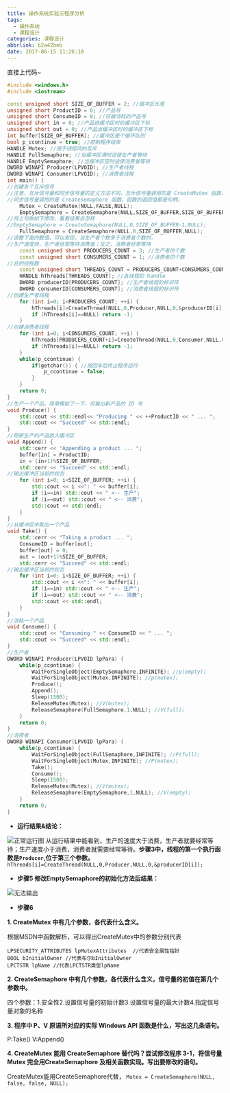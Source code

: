 ```yaml
---
title: 操作系统实验三程序分析
tags:
  - 操作系统
  - 课程设计
categories: 课程设计
abbrlink: b2a42beb
date: 2017-06-15 11:26:10
---
```




直接上代码~
<!-- more -->
```C++
#include <windows.h>
#include <iostream>

const unsigned short SIZE_OF_BUFFER = 2; //缓冲区长度
unsigned short ProductID = 0; //产品号
unsigned short ConsumeID = 0; //将被消耗的产品号
unsigned short in = 0; //产品进缓冲区时的缓冲区下标
unsigned short out = 0; //产品出缓冲区时的缓冲区下标
int buffer[SIZE_OF_BUFFER]; //缓冲区是个循环队列
bool p_ccontinue = true; //控制程序结束
HANDLE Mutex; //用于线程间的互斥
HANDLE FullSemaphore; //当缓冲区满时迫使生产者等待
HANDLE EmptySemaphore; //当缓冲区空时迫使消费者等待
DWORD WINAPI Producer(LPVOID); //生产者线程
DWORD WINAPI Consumer(LPVOID); //消费者线程
int main() {
//创建各个互斥信号
//注意，互斥信号量和同步信号量的定义方法不同，互斥信号量调用的是 CreateMutex 函数，
//同步信号量调用的是 CreateSemaphore 函数，函数的返回值都是句柄。
    Mutex = CreateMutex(NULL,FALSE,NULL);
    EmptySemaphore = CreateSemaphore(NULL,SIZE_OF_BUFFER,SIZE_OF_BUFFER,NULL);
//将上句做如下修改，看看结果会怎样
//EmptySemaphore = CreateSemaphore(NULL,0,SIZE_OF_BUFFER-1,NULL);
    FullSemaphore = CreateSemaphore(NULL,0,SIZE_OF_BUFFER,NULL);
//调整下面的数值，可以发现，当生产者个数多于消费者个数时，
//生产速度快，生产者经常等待消费者；反之，消费者经常等待
    const unsigned short PRODUCERS_COUNT = 3; //生产者的个数
    const unsigned short CONSUMERS_COUNT = 1; //消费者的个数
//总的线程数
    const unsigned short THREADS_COUNT = PRODUCERS_COUNT+CONSUMERS_COUNT;
    HANDLE hThreads[THREADS_COUNT]; //各线程的 handle
    DWORD producerID[PRODUCERS_COUNT]; //生产者线程的标识符
    DWORD consumerID[CONSUMERS_COUNT]; //消费者线程的标识符
//创建生产者线程
    for (int i=0; i<PRODUCERS_COUNT; ++i) {
        hThreads[i]=CreateThread(NULL,0,Producer,NULL,0,&producerID[i]);
        if (hThreads[i]==NULL) return -1;
    }
//创建消费者线程
    for (int i=0; i<CONSUMERS_COUNT; ++i) {
        hThreads[PRODUCERS_COUNT+i]=CreateThread(NULL,0,Consumer,NULL,0,&consumerID[i]);
        if (hThreads[i]==NULL) return -1;
    }
    while(p_ccontinue) {
        if(getchar()) { //按回车后终止程序运行
            p_ccontinue = false;
        }
    }
    return 0;
}
//生产一个产品。简单模拟了一下，仅输出新产品的 ID 号
void Produce() {
    std::cout << std::endl<< "Producing " << ++ProductID << " ... ";
    std::cout << "Succeed" << std::endl;
}
//把新生产的产品放入缓冲区
void Append() {
    std::cerr << "Appending a product ... ";
    buffer[in] = ProductID;
    in = (in+1)%SIZE_OF_BUFFER;
    std::cerr << "Succeed" << std::endl;
//输出缓冲区当前的状态
    for (int i=0; i<SIZE_OF_BUFFER; ++i) {
        std::cout << i <<": " << buffer[i];
        if (i==in) std::cout << " <-- 生产";
        if (i==out) std::cout << " <-- 消费";
        std::cout << std::endl;
    }
}
//从缓冲区中取出一个产品
void Take() {
    std::cerr << "Taking a product ... ";
    ConsumeID = buffer[out];
    buffer[out] = 0;
    out = (out+1)%SIZE_OF_BUFFER;
    std::cerr << "Succeed" << std::endl;
//输出缓冲区当前的状态
    for (int i=0; i<SIZE_OF_BUFFER; ++i) {
        std::cout << i <<": " << buffer[i];
        if (i==in) std::cout << " <-- 生产";
        if (i==out) std::cout << " <-- 消费";
        std::cout << std::endl;
    }
}
//消耗一个产品
void Consume() {
    std::cout << "Consuming " << ConsumeID << " ... ";
    std::cout << "Succeed" << std::endl;
}
//生产者
DWORD WINAPI Producer(LPVOID lpPara) {
    while(p_ccontinue) {
        WaitForSingleObject(EmptySemaphore,INFINITE); //p(empty);
        WaitForSingleObject(Mutex,INFINITE); //p(mutex);
        Produce();
        Append();
        Sleep(1500);
        ReleaseMutex(Mutex); //V(mutex);
        ReleaseSemaphore(FullSemaphore,1,NULL); //V(full);
    }
    return 0;
}
//消费者
DWORD WINAPI Consumer(LPVOID lpPara) {
    while(p_ccontinue) {
        WaitForSingleObject(FullSemaphore,INFINITE); //P(full);
        WaitForSingleObject(Mutex,INFINITE); //P(mutex);
        Take();
        Consume();
        Sleep(1500);
        ReleaseMutex(Mutex); //V(mutex);
        ReleaseSemaphore(EmptySemaphore,1,NULL); //V(empty);
    }
    return 0;
}
```
- **运行结果&结论：**

![正常运行图](http://upload-images.jianshu.io/upload_images/5433252-0e0c7d5d726580ea.png?imageMogr2/auto-orient/strip%7CimageView2/2/w/1240)
从运行结果中能看到，生产的速度大于消费，生产者就要经常等待；生产速度小于消费，消费者就需要经常等待。**步骤3中，线程的第一个执行函数是`Producer`,位于第三个参数。**`hThreads[i]=CreateThread(NULL,0,Producer,NULL,0,&producerID[i]);`
- **步骤5 修改EmptySemaphore的初始化方法后结果：**

![无法输出](http://upload-images.jianshu.io/upload_images/5433252-72d5367a1746b2ff.png?imageMogr2/auto-orient/strip%7CimageView2/2/w/1240)

 - **步骤6**

**1. CreateMutex 中有几个参数，各代表什么含义。**

根据MSDN中函数解析，可以得出CreateMutex中的参数分别代表
```
LPSECURITY_ATTRIBUTES lpMutexAttributes  //代表安全属性指针
BOOL bInitialOwner //代表布尔bInitialOwner
LPCTSTR lpName //代表LPCTSTR类型lpName
```
**2. CreateSemaphore 中有几个参数，各代表什么含义，信号量的初值在第几个参数中。**

四个参数：1.安全性2.设置信号量的初始计数3.设置信号量的最大计数4.指定信号量对象的名称

**3. 程序中 P、V 原语所对应的实际 Windows API 函数是什么，写出这几条语句。**

P:Take()     V:Append()

**4. CreateMutex 能用 CreateSemaphore 替代吗？尝试修改程序 3-1，将信号量 Mutex 完全用CreateSemaphore 及相关函数实现。写出要修改的语句。**

CreateMutex能用CreateSemaphore代替，
```Mutex = CreateSemaphore(NULL, false, false, NULL);```
